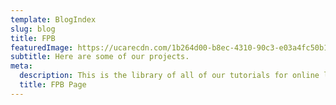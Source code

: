 ```yaml
---
template: BlogIndex
slug: blog
title: FPB
featuredImage: https://ucarecdn.com/1b264d00-b8ec-4310-90c3-e03a4fc50b16/
subtitle: Here are some of our projects.
meta:
  description: This is the library of all of our tutorials for online learning.
  title: FPB Page
---
```

